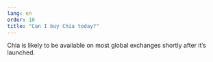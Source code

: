 ```yaml
---
lang: en
order: 10
title: "Can I buy Chia today?"
---
```


Chia is likely to be available on most global exchanges shortly after it’s launched. 

